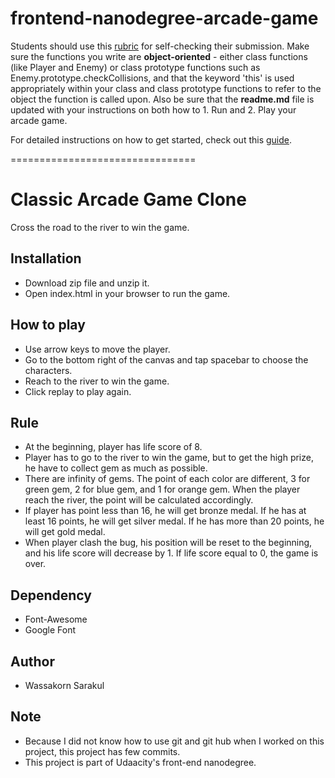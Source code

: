 frontend-nanodegree-arcade-game
===============================

Students should use this [rubric](https://review.udacity.com/#!/projects/2696458597/rubric) for self-checking their submission. Make sure the functions you write are **object-oriented** - either class functions (like Player and Enemy) or class prototype functions such as Enemy.prototype.checkCollisions, and that the keyword 'this' is used appropriately within your class and class prototype functions to refer to the object the function is called upon. Also be sure that the **readme.md** file is updated with your instructions on both how to 1. Run and 2. Play your arcade game.

For detailed instructions on how to get started, check out this [guide](https://docs.google.com/document/d/1v01aScPjSWCCWQLIpFqvg3-vXLH2e8_SZQKC8jNO0Dc/pub?embedded=true).

================================

# Classic Arcade Game Clone #
Cross the road to the river to win the game.

## Installation ##
* Download zip file and unzip it.
* Open index.html in your browser to run the game.

## How to play ##
* Use arrow keys to move the player.
* Go to the bottom right of the canvas and tap spacebar to choose the characters.
* Reach to the river to win the game.
* Click replay to play again.

## Rule ##
* At the beginning, player has life score of 8.
* Player has to go to the river to win the game, but to get the high prize, he have to collect gem as much as possible.
* There are infinity of gems. The point of each color are different, 3 for green gem, 2 for blue gem, and 1 for orange gem. When the player reach the river, the point will be calculated accordingly.
* If player has point less than 16, he will get bronze medal. If he has at least 16 points, he will get silver medal. If he has more than 20 points, he will get gold medal.
* When player clash the bug, his position will be reset to the beginning, and his life score will decrease by 1. If life score equal to 0, the game is over.

## Dependency ##
* Font-Awesome
* Google Font

## Author ##
* Wassakorn Sarakul

## Note ##
* Because I did not know how to use git and git hub when I worked on this project, this project has few commits.
* This project is part of Udaacity's front-end nanodegree.
